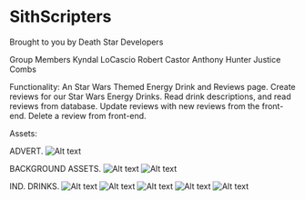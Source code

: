 # SithScripters
Brought to you by Death Star Developers

Group Members
Kyndal LoCascio
Robert Castor
Anthony Hunter
Justice Combs

Functionality:
An Star Wars Themed Energy Drink and Reviews page.
Create reviews for our Star Wars Energy Drinks.
Read drink descriptions, and read reviews from database.
Update reviews with new reviews from the front-end.
Delete a review from front-end.

Assets:

ADVERT.
![Alt text](About.jpeg) 

BACKGROUND ASSETS.
![Alt text](Drinks.jpeg) 
![Alt text](Drinks2.jpeg) 

IND. DRINKS.
![Alt text](JediJolt.jpeg) 
![Alt text](SithSurge.jpeg) 
![Alt text](TFWW.jpeg) 
![Alt text](TheForce.jpeg) 
![Alt text](WookieWakeUp.jpeg)

